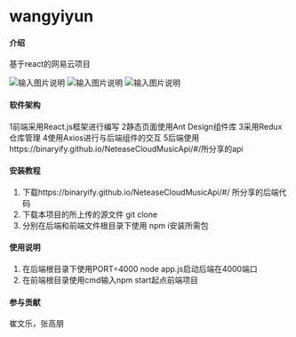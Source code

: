 # wangyiyun

#### 介绍
基于react的网易云项目

![输入图片说明](https://gitee.com/zhatianaidaguan/wangyiyun/raw/cwlwww/Reademe/%E4%B8%BB%E9%A1%B5%E5%9B%BE%E7%89%87.png)
![输入图片说明](https://gitee.com/zhatianaidaguan/wangyiyun/raw/cwlwww/Reademe/%E6%AD%8C%E5%8D%95%E5%88%86%E7%B1%BB.png)
![输入图片说明](https://gitee.com/zhatianaidaguan/wangyiyun/raw/cwlwww/Reademe/%E6%AD%8C%E5%8D%95%E8%AF%A6%E6%83%85.png)

#### 软件架构
1前端采用React.js框架进行编写
2静态页面使用Ant Design组件库
3采用Redux仓库管理
4使用Axios进行与后端组件的交互
5后端使用https://binaryify.github.io/NeteaseCloudMusicApi/#/所分享的api


#### 安装教程

1.  下载https://binaryify.github.io/NeteaseCloudMusicApi/#/ 所分享的后端代码
2.  下载本项目的所上传的源文件 git clone
3.  分别在后端和前端文件根目录下使用 npm i安装所需包


#### 使用说明

1.  在后端根目录下使用PORT=4000 node app.js启动后端在4000端口
2.  在前端根目录使用cmd输入npm start起点前端项目

#### 参与贡献

崔文乐，张高朋
